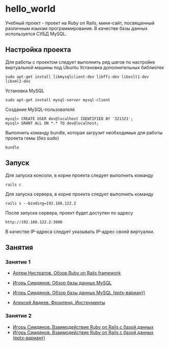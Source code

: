 # hello_world
Учебный проект - проект на Ruby on Rails, мини-сайт, посвященный различным языкам программирования. В качестве базы данных используется СУБД MySQL.

## Настройка проекта
Для работы с проектом следует выполнить ряд шагов по настройке виртуальной машины под Ubuntu
Установка дополнительных библиотек
```
sudo apt-get install libmysqlclient-dev libffi-dev libxslt1-dev libxml2-dev
```
Установка MySQL
```
sudo apt-get install mysql-server mysql-client
```
Создание MySQL-пользователя
```
mysql> CREATE USER dev@localhost IDENTIFIED BY '321321';
mysql> GRANT ALL ON *.* TO dev@localhost;
```
Выполнить команду bundle, которая загрузит необходимые для работы проекта гемы (без sudo)
```
bundle
```

## Запуск
Для запуска консоли, в корне проекта следует выполнить команду
```
rails c
```
Для запуска сервера, в корне проекта следует выполнить команду
```
rails s --binding=192.168.122.2
```
После запуска сервера, проект будет доступен по адресу
```
http://192.168.122.2:3000
```
В качестве IP-адреса следует указывать IP-адрес своей виртуалки.

## Занятия
### Занятие 1

* [Артем Нистратов. Обзор Ruby on Rails framework](http://slides.com/go-promo/first#/)

* [Игорь Симдянов. Обзор базы данных MySQL](https://oc.life.ru/public.php?service=files&t=53f4ba748571321621314af5f34cb761)
* [Игорь Симдянов. Обзор базы данных MySQL (pptx-вариант)](https://oc.life.ru/public.php?service=files&t=14f042ff297964277f36b72e6ab185b1)


* [Алексей Авдеев. Фронтенд. Инструменты](https://www.dropbox.com/s/ojpfx6bfvnixoo8/01%20%D0%98%D0%BD%D1%81%D1%82%D1%80%D1%83%D0%BC%D0%B5%D0%BD%D1%82%D1%8B.pptx?dl=0)

### Занятие 2

* [Игорь Симдянов. Взаимодействие Ruby on Rails с базой данных](https://oc.life.ru/public.php?service=files&t=517d5eef32fd9e55f1c8c77f59bab003)
* [Игорь Симдянов. Взаимодействие Ruby on Rails с базой данных (pptx-вариант)](https://oc.life.ru/public.php?service=files&t=2f5228be3c6d89d6a0cd165491916341)
